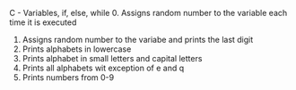 C - Variables, if, else, while
0. Assigns random number to the variable each time it is executed
1. Assigns random number to the variabe and prints the last digit
2. Prints alphabets in lowercase
3. Prints alphabet in small letters and capital letters
4. Prints all alphabets wit exception of e and q
5. Prints numbers from 0-9
